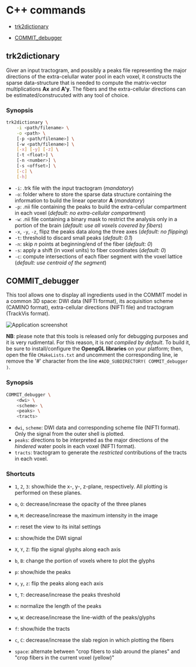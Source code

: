 #  C++ commands

- [trk2dictionary](#trk2dictionary)

- [COMMIT_debugger](#commit_debugger)


## trk2dictionary

Giver an input tractogram, and possibly a peaks file representing the major directions of the extra-celullar water pool in each voxel, it constructs the sparse data-structure that is needed to compute the matrix-vector multiplications **Ax** and **A'y**. The fibers and the extra-cellular directions can be estimated/construcuted with any tool of choice.

### Synopsis

```bash
trk2dictionary \
    -i <path/filename> \
    -o <path> \
    [-p <path/filename>] \
    [-w <path/filename>] \
    [-x] [-y] [-z] \
    [-t <float>] \
    [-n <number>] \
    [-s <offset>] \
    [-c] \
    [-h]
```

- `-i`: .trk file with the input tractogram (*mandatory*)
- `-o`: folder where to store the sparse data structure containing the information to build the linear operator **A** (*mandatory*)
- `-p`: .nii file containing the peaks to build the extra-cellular compartment in each voxel (*default: no extra-cellular compartment*)
- `-w`: .nii file containing a binary mask to restrict the analysis only in a portion of the brain (*default: use all voxels covered by fibers*)
- `-x`, `-y`, `-z`, flipz the peaks data along the three axes (*default: no flipping*)
- `-t`: threshold to discard small peaks (*default: 0.1*)
- `-n`: skip *n* points at beginning/end of the fiber (*default: 0*)
- `-s`: apply a shift (in voxel units) to fiber coordinates (*default: 0*)
- `-c`: compute intersections of each fiber segment with the voxel lattice (*default: use centroid of the segment*)


## COMMIT_debugger

This tool allows one to display all ingredients used in the COMMIT model in a common 3D space: DWI data (NIFTI format), its acquisition scheme (CAMINO format), extra-cellular directions (NIFTI file) and tractogram (TrackVis format).


![Application screenshot](https://github.com/daducci/COMMIT/blob/master/doc/COMMIT_debugger.jpg)

**NB**: please note that this tools is released only for debugging purposes and it is very rudimental. For this reason, it is *not compiled by default*. To build it, be sure to install/configure the **OpengGL libraries** on your platform; then, open the file `CMakeLists.txt` and uncomment the corresponding line, ie remove the '#' character from the line `#ADD_SUBDIRECTORY( COMMIT_debugger )`.

### Synopsis

```bash
COMMIT_debugger \
    <dwi> \
    <scheme> \
    <peaks> \
    <tracts>
```

- `dwi`, `scheme`: DWI data and corresponding scheme file (NIFTI format). Only the signal from the outer shell is plotted.
- `peaks`: directions to be interpreted as the major directions of the *hindered* water pools in each voxel (NIFTI format).
- `tracts`: tractogram to generate the *restricted* contributions of the tracts in each voxel.

### Shortcuts

- `1`, `2`, `3`: show/hide the x-, y-, z-plane, respectively. All plotting is performed on these planes.
- `o`, `O`: decrease/increase the opacity of the three planes
- `m`, `M`: decrease/increase the maximum intensity in the image
- `r`: reset the view to its inital settings

- `s`: show/hide the DWI signal
- `X`, `Y`, `Z`: flip the signal glyphs along each axis
- `b`, `B`: change the portion of voxels where to plot the glyphs

- `p`: show/hide the peaks
- `x`, `y`, `z`: flip the peaks along each axis
- `t`, `T`: decrease/increase the peaks threshold
- `n`: normalize the length of the peaks
- `w`, `W`: decrease/increase the line-width of the peaks/glyphs

- `f`: show/hide the tracts
- `c`, `C`: decrease/increase the slab region in which plotting the fibers
- `space`: alternate between "crop fibers to slab around the planes" and "crop fibers in the current voxel (yellow)"
